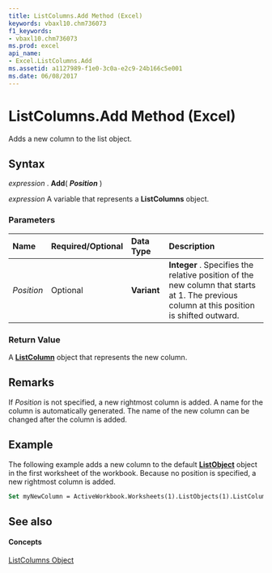 ```yaml
---
title: ListColumns.Add Method (Excel)
keywords: vbaxl10.chm736073
f1_keywords:
- vbaxl10.chm736073
ms.prod: excel
api_name:
- Excel.ListColumns.Add
ms.assetid: a1127989-f1e0-3c0a-e2c9-24b166c5e001
ms.date: 06/08/2017
---
```



# ListColumns.Add Method (Excel)

Adds a new column to the list object.


## Syntax

 _expression_ . **Add**( **_Position_** )

 _expression_ A variable that represents a **ListColumns** object.


### Parameters



|**Name**|**Required/Optional**|**Data Type**|**Description**|
|:-----|:-----|:-----|:-----|
| _Position_|Optional| **Variant**| **Integer** . Specifies the relative position of the new column that starts at 1. The previous column at this position is shifted outward.|

### Return Value

A  **[ListColumn](Excel.ListColumn.md)** object that represents the new column.


## Remarks

If  _Position_ is not specified, a new rightmost column is added. A name for the column is automatically generated. The name of the new column can be changed after the column is added.


## Example

The following example adds a new column to the default  **[ListObject](Excel.ListObject.md)** object in the first worksheet of the workbook. Because no position is specified, a new rightmost column is added.


```vb
Set myNewColumn = ActiveWorkbook.Worksheets(1).ListObjects(1).ListColumns.Add
```


## See also


#### Concepts


[ListColumns Object](Excel.ListColumns.md)

